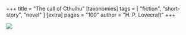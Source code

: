 +++
title = "The call of Cthulhu"
[taxonomies]
tags = [ "fiction", "short-story", "novel" ]
[extra]
pages = "100"
author = "H. P. Lovecraft"
+++

<a target="_blank"  href="https://www.amazon.de/gp/product/B08JB1XFS5/ref=as_li_tl?ie=UTF8&camp=1638&creative=6742&creativeASIN=B08JB1XFS5&linkCode=as2&tag=chemaclass-21&linkId=913804407afe968b3cdeaafc364d2ae1">
    <img border="0" src="https://images-na.ssl-images-amazon.com/images/I/41xOuZGh2NL._SX331_BO1,204,203,200_.jpg" >
</a>

<!-- more -->
